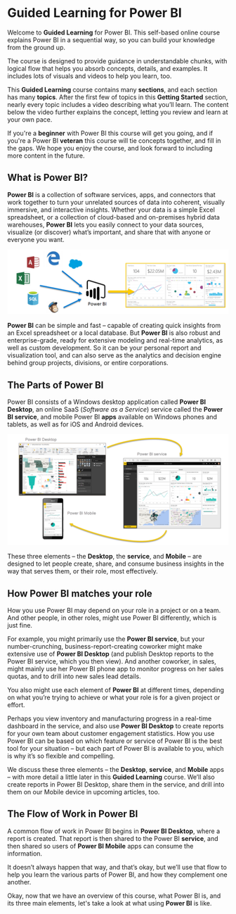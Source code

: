 <properties
   pageTitle="Introducing Power BI"
   description="Understand what Power BI is, and its software elements"
   services="powerbi"
   documentationCenter=""
   authors="davidiseminger"
   manager="mblythe"
   editor=""
   tags=""
   featuredVideoId=""
   courseDuration="5m"/>

<tags
   ms.service="powerbi"
   ms.devlang="NA"
   ms.topic="article"
   ms.tgt_pltfrm="NA"
   ms.workload="powerbi"
   ms.date="02/29/2016"
   ms.author="v-jescoo"/>

# Guided Learning for Power BI

Welcome to **Guided Learning** for Power BI. This self-based online course explains Power BI in a sequential way, so you can build your knowledge from the ground up.

The course is designed to provide guidance in understandable chunks, with logical flow that helps you absorb concepts, details, and examples. It includes lots of visuals and videos to help you learn, too.

This **Guided Learning** course contains many **sections**, and each section has many **topics**. After the first few of topics in this **Getting Started** section, nearly every topic includes a video describing what you’ll learn. The content below the video further explains the concept, letting you review and learn at your own pace.

If you're a **beginner** with Power BI this course will get you going, and if you're a Power BI **veteran** this course will tie concepts together, and fill in the gaps. We hope you enjoy the course, and look forward to including more content in the future.

## What is Power BI?
**Power BI** is a collection of software services, apps, and connectors that work together to turn your unrelated sources of data into coherent, visually immersive, and interactive insights. Whether your data is a simple Excel spreadsheet, or a collection of cloud-based and on-premises hybrid data warehouses, **Power BI** lets you easily connect to your data sources, visualize (or discover) what’s important, and share that with anyone or everyone you want.

![](media/powerbi-learning-course0-article0/c0a0_1.png)

**Power BI** can be simple and fast – capable of creating quick insights from an Excel spreadsheet or a local database. But **Power BI** is also robust and enterprise-grade, ready for extensive modeling and real-time analytics, as well as custom development. So it can be your personal report and visualization tool, and can also serve as the analytics and decision engine behind group projects, divisions, or entire corporations.

## The Parts of Power BI
Power BI consists of a Windows desktop application called **Power BI Desktop**, an online SaaS (*Software as a Service*) service called the **Power BI service**, and mobile Power BI **apps** available on Windows phones and tablets, as well as for iOS and Android devices.

![](media/powerbi-learning-course0-article0/c0a0_2.png)

These three elements – the **Desktop**, the **service**, and **Mobile** – are designed to let people create, share, and consume business insights in the way that serves them, or their role, most effectively.

## How Power BI matches your role
How you use Power BI may depend on your role in a project or on a team. And other people, in other roles, might use Power BI differently, which is just fine.

For example, you might primarily use the **Power BI service**, but your number-crunching, business-report-creating coworker might make extensive use of **Power BI Desktop** (and publish Desktop reports to the Power BI service, which you then view). And another coworker, in sales, might mainly use her Power BI phone app to monitor progress on her sales quotas, and to drill into new sales lead details.

You also might use each element of **Power BI** at different times, depending on what you’re trying to achieve or what your role is for a given project or effort.

Perhaps you view inventory and manufacturing progress in a real-time dashboard in the service, and also use **Power BI Desktop** to create reports for your own team about customer engagement statistics. How you use Power BI can be based on which feature or service of Power BI is the best tool for your situation – but each part of Power BI is available to you, which is why it’s so flexible and compelling.

We discuss these three elements – the **Desktop**, **service**, and **Mobile** apps – with more detail a little later in this **Guided Learning** course. We’ll also create reports in Power BI Desktop, share them in the service, and drill into them on our Mobile device in upcoming articles, too.

## The Flow of Work in Power BI
A common flow of work in Power BI begins in **Power BI Desktop**, where a report is created. That report is then shared to the Power BI **service**, and then shared so users of **Power BI Mobile** apps can consume the information.

It doesn’t always happen that way, and that’s okay, but we’ll use that flow to help you learn the various parts of Power BI, and how they complement one another.

Okay, now that we have an overview of this course, what Power BI is, and its three main elements, let's take a look at what using **Power BI** is like.
